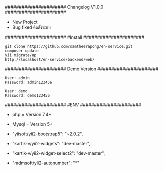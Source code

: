 ######################
Changelog V1.0.0
######################
- New Project
- Bug fixed ติดตั้งระบบ


######################
#Install
######################
```
git clone https://github.com/samtheerapong/en-service.git
composer update
yii migrate/up
http://localhost/en-service/backend/web/
```


######################
Demo Version 
######################
```
User: admin
Password: admin123456
```

```
User: demo
Password: demo123456
```


######################
#ENV
######################
- php = Version 7.4+
- Mysql = Version 5+

- "yiisoft/yii2-bootstrap5": "~2.0.2",
- "kartik-v/yii2-widgets": "dev-master",
- "kartik-v/yii2-widget-select2": "dev-master",
- "mdmsoft/yii2-autonumber": "*"

